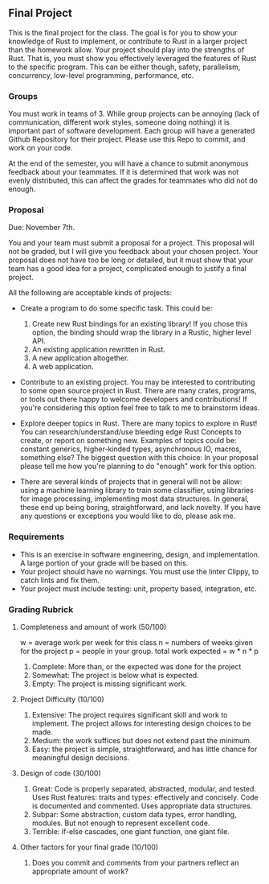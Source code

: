 ## Final Project

This is the final project for the class. The goal is for you to show your knowledge of Rust to implement, or contribute to Rust in a larger project than the homework allow.
Your project should play into the strengths of Rust. That is, you must show you effectively leveraged the features of Rust to the specific program. This can be either though,
safety, parallelism, concurrency, low-level programming, performance, etc.

### Groups
You must work in teams of 3. While group projects can be annoying (lack of communication, different work styles, someone doing nothing) it is important part of software development.
Each group will have a generated Github Repository for their project. Please use this Repo to commit, and work on your code.

At the end of the semester, you will have a chance to submit anonymous feedback about your teammates. If it is determined that work was not evenly distributed, this can affect the grades for teammates who did not do enough.

### Proposal
Due: November 7th.

You and your team must submit a proposal for a project. This proposal will not be graded, but I will give you feedback about your chosen project. Your proposal does not have too be
long or detailed, but it must show that your team has a good idea for a project, complicated enough to justify a final project.

All the following are acceptable kinds of projects:
- Create a program to do some specific task. This could be:
  1) Create new Rust bindings for an existing library! If you chose this option, the binding should wrap the library in a Rustic, higher level API.
  2) An existing application rewritten in Rust.
  3) A new application altogether.
  4) A web application.
- Contribute to an existing project.
  You may be interested to contributing to some open source project in Rust. There are many crates, programs, or tools out there happy to welcome developers and contributions!
  If you're considering this option feel free to talk to me to brainstorm ideas.
- Explore deeper topics in Rust.
  There are many topics to explore in Rust! You can research/understand/use bleeding edge Rust Concepts to create, or report on something new. Examples of topics could be: constant generics, higher-kinded types, asynchronous IO, macros, something else? The biggest question with this choice: In your proposal please tell me how you're planning to do "enough" work for this option.

- There are several kinds of projects that in general will not be allow: using a machine learning library to train some classifier, using libraries for image processing, implementing most data structures. In general, these end up being boring, straightforward, and lack novelty. If you have any questions or exceptions you would like to do, please ask me.

### Requirements

- This is an exercise in software engineering, design, and implementation. A large portion of your grade will be based on this.
- Your project should have no warnings. You must use the linter Clippy, to catch lints and fix them.
- Your project must include testing: unit, property based, integration, etc.

### Grading Rubrick

1) Completeness and amount of work (50/100)

    w = average work per week for this class
    n = numbers of weeks given for the project
    p = people in your group.
    total work expected = w * n * p

    1) Complete: More than, or the expected was done for the project
    2) Somewhat: The project is below what is expected.
    3) Empty: The project is missing significant work.

2) Project Difficulty (10/100)
    1) Extensive: The project requires significant skill and work to implement. The project allows for interesting design choices to be made.
    2) Medium: the work suffices but does not extend past the minimum.
    3) Easy: the project is simple, straightforward, and has little chance for meaningful design decisions.

3) Design of code (30/100)
    1) Great: Code is properly separated, abstracted, modular, and tested. Uses Rust features: traits and types: effectively and concisely.
       Code is documented and commented. Uses appropriate data structures.
    2) Subpar: Some abstraction, custom data types, error handling, modules. But not enough to represent excellent code.
    3) Terrible: if-else cascades, one giant function, one giant file.
4) Other factors for your final grade (10/100)
    1) Does you commit and comments from your partners reflect an appropriate amount of work?
